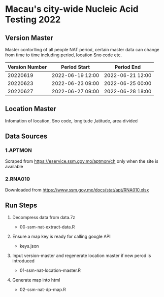 # Macau's city-wide Nucleic Acid Testing 2022

## Version Master

Master contorlling of all people NAT period, certain master data can change from time to time including period, location Sno code etc.

| Version Number | Period Start | Period End |
| ------- | ---------------- | ---------------- |
| 20220619| 2022-06-19 12:00 | 2022-06-21 12:00 |
| 20220623| 2022-06-23 09:00 | 2022-06-25 00:00 |
| 20220627| 2022-06-27 09:00 | 2022-06-28 18:00 |

## Location Master

Infomation of location, Sno code, longitude ,latitude, area divided

## Data Sources

### 1.APTMON
Scraped from https://eservice.ssm.gov.mo/aptmon/ch only when the site is available

### 2.RNA010
Downloaded from https://www.ssm.gov.mo/docs/stat/apt/RNA010.xlsx

## Run Steps

1. Decompress data from data.7z  
   - 00-ssm-nat-extract-data.R

2. Ensure a map key is ready for calling google API  
   - keys.json

3. Input version-master and regenerate location master if new perod is introduced  
   - 01-ssm-nat-location-master.R

4. Generate map into html  
   - 02-ssm-nat-dp-map.R
